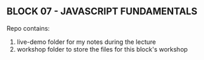 ## BLOCK 07 - JAVASCRIPT FUNDAMENTALS

Repo contains:
  1. live-demo folder for my notes during the lecture
  2. workshop folder to store the files for this block's workshop